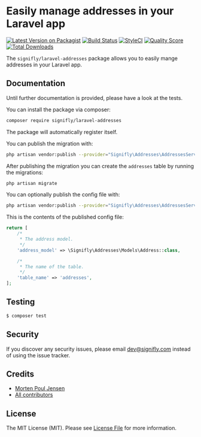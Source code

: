 # Easily manage addresses in your Laravel app

[![Latest Version on Packagist](https://img.shields.io/packagist/v/signifly/laravel-addresses.svg?style=flat-square)](https://packagist.org/packages/signifly/laravel-addresses)
[![Build Status](https://img.shields.io/travis/signifly/laravel-addresses/master.svg?style=flat-square)](https://travis-ci.org/signifly/laravel-addresses)
[![StyleCI](https://styleci.io/repos/166245153/shield?branch=master)](https://styleci.io/repos/166245153)
[![Quality Score](https://img.shields.io/scrutinizer/g/signifly/laravel-addresses.svg?style=flat-square)](https://scrutinizer-ci.com/g/signifly/laravel-addresses)
[![Total Downloads](https://img.shields.io/packagist/dt/signifly/laravel-addresses.svg?style=flat-square)](https://packagist.org/packages/signifly/laravel-addresses)

The `signifly/laravel-addresses` package allows you to easily mange addresses in your Laravel app.

## Documentation
Until further documentation is provided, please have a look at the tests.

You can install the package via composer:

``` bash
composer require signifly/laravel-addresses
```

The package will automatically register itself.

You can publish the migration with:
```bash
php artisan vendor:publish --provider="Signifly\Addresses\AddressesServiceProvider" --tag="migrations"
```

After publishing the migration you can create the `addresses` table by running the migrations:


```bash
php artisan migrate
```

You can optionally publish the config file with:
```bash
php artisan vendor:publish --provider="Signifly\Addresses\AddressesServiceProvider" --tag="config"
```

This is the contents of the published config file:

```php
return [
    /*
     * The address model.
     */
    'address_model' => \Signifly\Addresses\Models\Address::class,

    /*
     * The name of the table.
     */
    'table_name' => 'addresses',
];
```

## Testing
```bash
$ composer test
```

## Security

If you discover any security issues, please email dev@signifly.com instead of using the issue tracker.

## Credits

- [Morten Poul Jensen](https://github.com/pactode)
- [All contributors](../../contributors)

## License

The MIT License (MIT). Please see [License File](LICENSE.md) for more information.
